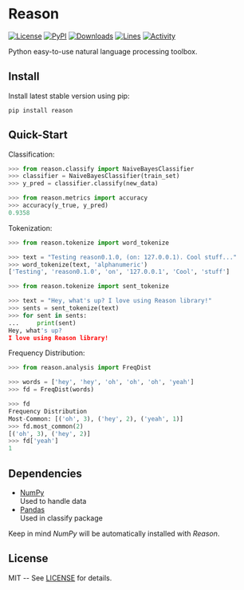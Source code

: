 # Reason

[![License](https://img.shields.io/pypi/l/reason.svg)](https://github.com/alisoltanirad/Reason/blob/main/LICENSE)
[![PyPI](https://img.shields.io/pypi/v/reason.svg)](https://pypi.org/project/reason/)
[![Downloads](https://img.shields.io/pypi/dw/reason)](https://pypi.org/project/reason/)
[![Lines](https://img.shields.io/tokei/lines/github/alisoltanirad/reason)](https://github.com/alisoltanirad/Reason/)
[![Activity](https://img.shields.io/github/last-commit/alisoltanirad/reason)](https://github.com/alisoltanirad/Reason/)

Python easy-to-use natural language processing toolbox.

## Install

Install latest stable version using pip:
```
pip install reason
```

## Quick-Start

Classification:

```python
>>> from reason.classify import NaiveBayesClassifier
>>> classifier = NaiveBayesClassifier(train_set)
>>> y_pred = classifier.classify(new_data)

>>> from reason.metrics import accuracy
>>> accuracy(y_true, y_pred)
0.9358
```

Tokenization:

```python
>>> from reason.tokenize import word_tokenize

>>> text = "Testing reason0.1.0, (on: 127.0.0.1). Cool stuff..."
>>> word_tokenize(text, 'alphanumeric')
['Testing', 'reason0.1.0', 'on', '127.0.0.1', 'Cool', 'stuff']
```

```python
>>> from reason.tokenize import sent_tokenize

>>> text = "Hey, what's up? I love using Reason library!"
>>> sents = sent_tokenize(text)
>>> for sent in sents:
...     print(sent)
Hey, what's up?
I love using Reason library!
```

Frequency Distribution:

```python
>>> from reason.analysis import FreqDist

>>> words = ['hey', 'hey', 'oh', 'oh', 'oh', 'yeah']
>>> fd = FreqDist(words)

>>> fd
Frequency Distribution
Most-Common: [('oh', 3), ('hey', 2), ('yeah', 1)]
>>> fd.most_common(2)
[('oh', 3), ('hey', 2)]
>>> fd['yeah']
1
```

## Dependencies

- [NumPy](https://numpy.org)  
Used to handle data
- [Pandas](https://pandas.pydata.org)  
Used in classify package

Keep in mind *NumPy* will be automatically installed with *Reason*.

## License

MIT -- See [LICENSE](https://github.com/alisoltanirad/Reason/blob/main/LICENSE) 
for details.
